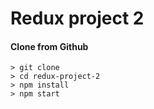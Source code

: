 # Redux project 2


#### Clone from Github

```
> git clone
> cd redux-project-2
> npm install
> npm start
```
